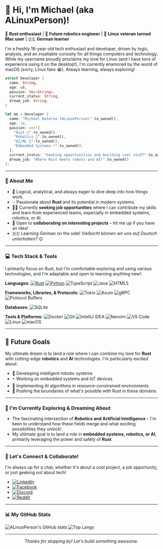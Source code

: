 # 👋 Hi, I'm Michael (aka ALinuxPerson)!

🦀 **Rust enthusiast** | 🤖 **Future robotics engineer** | 🐧 **Linux veteran turned Mac user** | 🇩🇪 **German learner**

I'm a freshly 18-year-old tech enthusiast and developer, driven by logic, analysis, and an insatiable curiosity for all things computers and technology. While my username proudly proclaims my love for Linux (and I have tons of experience using it on the desktop!), I'm currently enamored by the world of macOS (sorry, Linux fans 😭). Always learning, always exploring!

```rust
struct Developer {
  name: String,
  age: u8,
  passion: Vec<String>,
  current_status: String,
  dream_job: String,
}

let me = Developer {
  name: "Michael Baterna (ALinuxPerson)".to_owned(),
  age: 18,
  passion: vec![
    "Rust 🦀".to_owned(),
    "Robotics 🤖".to_owned(),
    "AI/ML 🧠".to_owned(),
    "Embedded Systems ⚡️".to_owned(),
  ],
  current_status: "Seeking opportunities and building cool stuff".to_owned(),
  dream_job: "Where Rust meets robots and AI!".to_owned()
};
```

---

### 🚀 About Me

*   🧠 Logical, analytical, and always eager to dive deep into how things work.
*   💡 Passionate about **Rust** and its potential in modern systems.
*   👨‍💻 Currently **seeking job opportunities** where I can contribute my skills and learn from experienced teams, especially in embedded systems, robotics, or AI.
*   🤝 Open to **collaborating on interesting projects** – hit me up if you have an idea!
*   🇩🇪 Learning German on the side! *Vielleicht können wir uns auf Deutsch unterhalten?* 😉

---

### 💻 Tech Stack & Tools

I primarily focus on Rust, but I'm comfortable exploring and using various technologies, and I'm adaptable and open to learning anything new!:

**Languages:**
[![Rust](https://img.shields.io/badge/Rust-000000?style=for-the-badge&logo=rust&logoColor=white)](https://www.rust-lang.org/)
[![Python](https://img.shields.io/badge/Python-3776AB?style=for-the-badge&logo=python&logoColor=white)](https://www.python.org/)
![TypeScript](https://img.shields.io/badge/TypeScript-007ACC?style=for-the-badge&logo=typescript&logoColor=white)
![Java](https://img.shields.io/badge/Java-ED8B00?style=for-the-badge&logo=openjdk&logoColor=white)
![HTML5](https://img.shields.io/badge/HTML5-E34F26?style=for-the-badge&logo=html5&logoColor=white)

**Frameworks, Libraries, & Protocols:**
![Tokio](https://img.shields.io/badge/Tokio-A31F4F?style=for-the-badge&logo=rust&logoColor=white) <!-- No specific Tokio logo, using Rust -->
![Axum](https://img.shields.io/badge/Axum-7A3743?style=for-the-badge&logo=rust&logoColor=white) <!-- No specific Axum logo, using Rust -->
![gRPC](https://img.shields.io/badge/gRPC-00ADD8?style=for-the-badge&logo=grpc&logoColor=white)
![Protocol Buffers](https://img.shields.io/badge/Protocol_Buffers-8E8E8E?style=for-the-badge&logo=google&logoColor=white) <!-- Using Google logo as Protobuf is a Google tech -->

**Databases:**
![SQLite](https://img.shields.io/badge/SQLite-07405E?style=for-the-badge&logo=sqlite&logoColor=white)

**Tools & Platforms:**
![Docker](https://img.shields.io/badge/Docker-2496ED?style=for-the-badge&logo=docker&logoColor=white)
![Git](https://img.shields.io/badge/Git-F05032?style=for-the-badge&logo=git&logoColor=white)
![IntelliJ IDEA](https://img.shields.io/badge/IntelliJIDEA-000000.svg?style=for-the-badge&logo=intellij-idea&logoColor=white) <!-- Covers RustRover -->
![Neovim](https://img.shields.io/badge/NeoVim-57A143?style=for-the-badge&logo=neovim&logoColor=white)
![VS Code](https://img.shields.io/badge/VSCode-007ACC?style=for-the-badge&logo=visual-studio-code&logoColor=white)
![Linux](https://img.shields.io/badge/Linux-FCC624?style=for-the-badge&logo=linux&logoColor=black)
![macOS](https://img.shields.io/badge/macOS-000000?style=for-the-badge&logo=apple&logoColor=white)

---

## 🎯 Future Goals

My ultimate dream is to land a role where I can combine my love for **Rust** with cutting-edge **robotics** and **AI** technologies. I'm particularly excited about:

- 🤖 Developing intelligent robotic systems
- ⚡ Working on embedded systems and IoT devices
- 🧠 Implementing AI algorithms in resource-constrained environments
- 🦀 Pushing the boundaries of what's possible with Rust in these domains

---

### 🌱 I'm Currently Exploring & Dreaming About

*   The fascinating intersection of **Robotics and Artificial Intelligence** – I'm keen to understand how these fields merge and what exciting possibilities they unlock!
*   My ultimate goal is to land a role in **embedded systems, robotics, or AI**, primarily leveraging the power and safety of **Rust**.

---

### 🤝 Let's Connect & Collaborate!
I'm always up for a chat, whether it's about a cool project, a job opportunity, or just geeking out about tech!

*   [![LinkedIn](https://img.shields.io/badge/LinkedIn-Michael%20Baterna-0077B5?style=for-the-badge&logo=linkedin&logoColor=white)](https://www.linkedin.com/in/michael-baterna-142379315/)
*   [![Facebook](https://img.shields.io/badge/Facebook-Michael%20Baterna-1877F2?style=for-the-badge&logo=facebook&logoColor=white)](https://www.facebook.com/michael.baterna.5)
*   [![Discord](https://img.shields.io/badge/Discord-ALinuxPerson-7289DA?style=for-the-badge&logo=discord&logoColor=white)](https://discordapp.com/users/618376354043396116) 
*   [![Reddit](https://img.shields.io/badge/Reddit-ALinuxPerson-FF4500?style=for-the-badge&logo=reddit&logoColor=white)](https://www.reddit.com/user/ALinuxPerson/)

---

### 📊 My GitHub Stats

![ALinuxPerson's GitHub stats](https://github-readme-stats.vercel.app/api?username=ALinuxPerson&show_icons=true&theme=radical&hide_border=true&count_private=true)
![Top Langs](https://github-readme-stats.vercel.app/api/top-langs/?username=ALinuxPerson&layout=compact&theme=radical&hide_border=true&langs_count=8)

---

<p align="center">
  <em>Thanks for stopping by! Let's build something awesome.</em>
</p>
